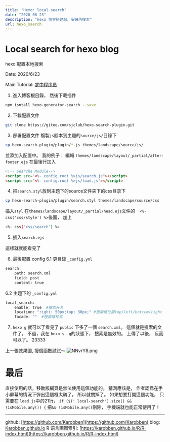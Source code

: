 ```yaml
---
title: "Hexo: local search"
date: "2020-06-23"
description: "hexo 博客搭建站、安裝內搜索"
url: hexo_saerch
---
```


# Local search for hexo blog
hexo 配置本地搜索

Date: 2020/6/23

Main Tutorial: [梦中程序员
](https://www.jianshu.com/p/436faaf55ae9)

1. 進入博客根目錄， 然後下載插件
```bash
npm isntall hexo-generator-search --save
```

2. 下載配置文件
```bash
git clone https://gitee.com/sjclub/hexo-search-plugin.git
```

3. 部署配置文件
複製`js`腳本到主題的`source/js/`目錄下
```bash
cp hexo-search-plugin/plugin/*.js themes/landscape/source/js/
```
並添加入配置中。 我的例子：
編輯 `themes/landscape/layout/_partial/after-footer.ejs`
在最後行加入
```html
<!-- Searche Module-->
<script src="<%- config.root %>js/search.js"></script>
<script src="<%- config.root %>js/load.js"></script>
```

4. 把`search.styl`放到主题下的source文件夹下的css目录下
```bash
cp hexo-search-plugin/plugin/search.styl themes/landscape/source/css
```
插入`styl`
在`themes/landscape/layout/_partial/head.ejs`文件的`  <%- css('css/style') %>`後面， 加上
```bash
<%- css('css/search') %>
```

5. 插入`search.ejs`

這樣就就能看見了

6. 最後配置 config
6.1 更目錄 `_config.yml`
```bash
search:
    path: search.xml
    field: post
    content: true
```
6.2 主題下的 `_config.yml`
```bash
local_search:
    enable: true  #搜索开关
    location: "right: 50px;top: 30px;" #搜索框位置top/left/bottom/right
    facade: ""  #搜索框样式
```

7. `hexo g` 就可以了看見了
`public` 下多了一個 `search.xml`。 這個就是搜索的文件了。
不過，我在 `hexo s -g`的狀態下， 搜索是無效的。
上傳了以後， 反而可以了。 23333

上一張效果圖, 搜個函數試試～
![NNvrY8.png](https://s1.ax1x.com/2020/06/23/NNvrY8.png)

# **最后**
直接使用的話，移動版網頁是無法使用這個功能的。 猜測應該是， 作者認爲在手小屏幕的情況下彈出這個框太醜了， 所以就關掉了。
如果想要打開這個功能， 只需要在 `load.js`中的21行，
`if ($('.local-search').size() && !isMobile.any()) {`
把`&& !isMobile.any()`刪除， 手機端就也能正常使用了！

---
github: [https://github.com/Karobben](https://github.com/Karobben)
blog: [Karobben.github.io](http://Karobben.github.io)
R 语言画图索引: [https://karobben.github.io/R/R-index.html](https://karobben.github.io/R/R-index.html)
